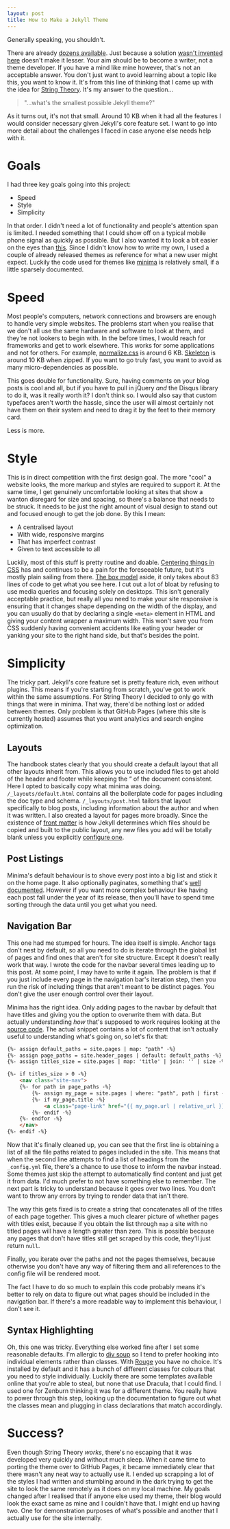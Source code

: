 ```yaml
---
layout: post
title: How to Make a Jekyll Theme
---
```


Generally speaking, you shouldn't.

There are already [dozens available](https://jekyllrb.com/docs/themes). Just because a solution
[wasn't invented here](https://en.wikipedia.org/wiki/Not_invented_here) doesn't
make it lesser. Your aim should be to become a writer, not a theme developer.
If you have a mind like mine however, that's not an acceptable answer.
You don't just want to avoid learning about a topic like this, you want to know
it. It's from this line of thinking that I came up with the idea for
[String Theory](https://github.com/LunaRoseManor/string-theory). It's my answer
to the question...

> "...what's the smallest possible Jekyll theme?"

As it turns out, it's not that small. Around 10 KB when it had all the features
I would consider necessary given Jekyll's core feature set. I want to go into
more detail about the challenges I faced in case anyone else needs help with it.

# Goals
I had three key goals going into this project:

- Speed
- Style
- Simplicity

In that order. I didn't need a lot of functionality and people's attention span
is limited. I needed something that I could show off on a typical mobile phone
signal as quickly as possible. But I also wanted it to look a bit easier on
the eyes than [this](https://info.cern.ch/hypertext/WWW/TheProject.html). Since
I didn't know how to write my own, I used a couple of already released
themes as reference for what a new user might expect. Luckily the code used for
themes like [minima](https://github.com/jekyll/minima) is relatively small, if
a little sparsely documented.

# Speed
Most people's computers, network connections and browsers are enough to handle
very simple websites. The problems start when you realise that we don't all
use the same hardware and software to look at them, and they're not lookers to
begin with. In the before times, I would reach for frameworks and get to work
elsewhere. This works for some applications and not for others. For example,
[normalize.css](https://necolas.github.io/normalize.css/) is around 6 KB.
[Skeleton](https://http://getskeleton.com/) is around 10 KB when zipped. If you
want to go truly fast, you want to avoid as many micro-dependencies as possible.

This goes double for functionality. Sure, having comments on your blog posts is
cool and all, but if you have to pull in jQuery *and* the Disqus library to do
it, was it really worth it? I don't think so. I would also say that custom
typefaces aren't worth the hassle, since the user will almost certainly not
have them on their system and need to drag it by the feet to their memory card.

Less is more.

# Style
This is in direct competition with the first design goal. The more "cool" a
website looks, the more markup and styles are required to support it. At the
same time, I get genuinely uncomfortable looking at sites that show a wanton
disregard for size and spacing, so there's a balance that needs to be struck.
It needs to be just the right amount of visual design to stand out and focused
enough to get the job done. By this I mean:

- A centralised layout
- With wide, responsive margins
- That has imperfect contrast
- Given to text accessible to all

Luckily, most of this stuff is pretty routine and doable.
[Centering things in CSS](https://www.w3.org/Style/Examples/007/center.en.html)
has and continues to be a pain for the foreseeable future, but it's mostly plain
sailing from there. [The box model](https://www.w3schools.com/Css/css_boxmodel.asp)
aside, it only takes about 83 lines of code to get what you see here. I cut out
a lot of bloat by refusing to use media queries and focusing solely on desktops.
This isn't generally acceptable practice, but really all you need to make your
site responsive is ensuring that it changes shape depending on the width of the
display, and you can usually do that by declaring a single `<meta>` element in
HTML and giving your content wrapper a maximum width. This won't save you from
CSS suddenly having convenient accidents like eating your header or yanking your
site to the right hand side, but that's besides the point.

# Simplicity
The tricky part. Jekyll's core feature set is pretty feature rich, even without
plugins. This means if you're starting from scratch, you've got to work within
the same assumptions. For String Theory I decided to only go with things that
were in minima. That way, there'd be nothing lost or added between themes. Only
problem is that GitHub Pages (where this site is currently hosted) assumes that
you want analytics and search engine optimization.

## Layouts
The handbook states clearly that you should create a default layout that all
other layouts inherit from. This allows you to use included files to get ahold
of the header and footer while keeping the “ of the document consistent.
Here I opted to basically copy what minima was doing. `/_layouts/default.html`
contains all the boilerplate code for pages including the doc type and schema.
`/_layouts/post.html` tailors that layout specifically to blog posts, including
information about the author and when it was written. I also created a layout
for pages more broadly. Since the existence of
[front matter](https://jekyllrb.com/docs/front-matter/)
is how Jekyll determines which files should be copied and built to the public
layout, any new files you add will be totally blank unless you explicitly
[configure one](https://jekyllrb.com/docs/configuration/front-matter-defaults/).

## Post Listings
Minima's default behaviour is to shove every post into a big list and stick it
on the home page. It also optionally paginates, something that's
[well documented](https://jekyllrb.com/docs/pagination/#enable-pagination).
However if you want more complex behaviour like having each post fall under the
year of its release, then you'll have to spend time sorting through the data
until you get what you need.

## Navigation Bar
This one had me stumped for hours. The idea itself is simple. Anchor tags don't
nest by default, so all you need to do is iterate through the global list of
pages and find ones that aren't for site structure. Except it doesn't really 
work that way. I wrote the code for the navbar several times leading up to this
post. At some point, I may have to write it again. The problem is that if you
just include every page in the navigation bar's iteration step, then you run the
risk of including things that aren't meant to be distinct pages. You don't give
the user enough control over their layout.

Minima has the right idea. Only adding pages to the navbar by default that
have titles and giving you the option to overwrite them with data. But actually
understanding *how* that's supposed to work requires looking at the
[source code](https://github.com/jekyll/minima/blob/master/_includes/header.html).
The actual snippet contains a lot of content that isn't actually useful to
understanding what's going on, so let's fix that:

```html
{%- assign default_paths = site.pages | map: "path" -%}
{%- assign page_paths = site.header_pages | default: default_paths -%}
{%- assign titles_size = site.pages | map: 'title' | join: '' | size -%}

{%- if titles_size > 0 -%}
    <nav class="site-nav">
    {%- for path in page_paths -%}
        {%- assign my_page = site.pages | where: "path", path | first -%}
        {%- if my_page.title -%}
            <a class="page-link" href="{{ my_page.url | relative_url }}">{{ my_page title | escape }}</a>
        {%- endif -%}
    {%- endfor -%}
    </nav>
{%- endif -%}
```

Now that it's finally cleaned up, you can see that the first line is obtaining
a list of all the file paths related to pages included in the site. This means
that when the second line attempts to find a list of headings from the
`_config.yml` file, there's a chance to use those to inform the navbar instead.
Some themes just skip the attempt to automatically find content and just get it
from data. I'd much prefer to not have something else to remember.
The next part is tricky to understand because it goes over two lines. You don't
want to throw any errors by trying to render data that isn't there.

The way this gets fixed is to create a string that concatenates all of the
titles of each page together. This gives a much clearer picture of whether pages
with titles exist, because if you obtain the list through `map` a site with no
titled pages will have a length greater than zero. This is possible because
any pages that don't have titles still get scraped by this code, they'll just
return `null`.

Finally, you iterate over the paths and not the pages themselves, because
otherwise you don't have any way of filtering them and all references to the
config file will be rendered moot.

The fact I have to do so much to explain this code probably means it's better to
rely on data to figure out what pages should be included in the navigation bar.
If there's a more readable way to implement this behaviour, I don't see it.

## Syntax Highlighting
Oh, this one was tricky. Everything else worked fine after I set some reasonable
defaults. I'm allergic to
[div soup](https://css-tricks.com/twitters-div-soup-and-uglyfied-css-explained/)
so I tend to prefer hooking into individual elements rather than classes. With
[Rouge](https://github.com/rouge-ruby/rouge) you have no choice. It's installed
by default and it has a bunch of different classes for colours that you need to
style individually. Luckily there are some templates available online that
you're able to steal, but none that use Dracula, that I could find. I used one
for Zenburn thinking it was for a different theme. You really have to power
through this step, looking up the documentation to figure out what the classes
mean and plugging in class declarations that match accordingly.

# Success?
Even though String Theory *works*, there's no escaping that it was developed
very quickly and without much sleep. When it came time to porting the theme over
to GitHub Pages, it became immediately clear that there wasn't any neat way to
actually use it. I ended up scrapping a lot of the styles I had written and
stumbling around in the dark trying to get the site to look the same remotely as
it does on my local machine. My goals changed after I realised that if anyone
else used my theme, their blog would look the exact same as mine and I couldn't
have that. I might end up having two. One for demonstration purposes of what's
possible and another that I actually use for the site internally.